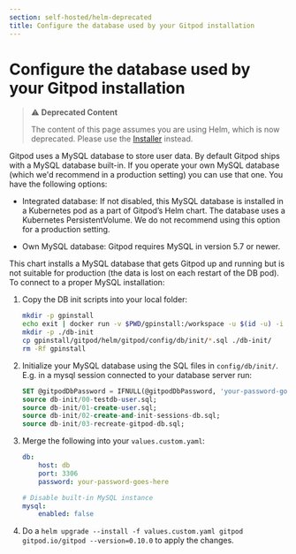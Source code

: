 ```yaml
---
section: self-hosted/helm-deprecated
title: Configure the database used by your Gitpod installation
---
```


# Configure the database used by your Gitpod installation

> ⚠️ **Deprecated Content**
>
> The content of this page assumes you are using Helm, which is now deprecated. Please use the [Installer](../../latest) instead.

Gitpod uses a MySQL database to store user data. By default Gitpod ships with a MySQL database built-in. If you operate your own MySQL database (which we'd recommend in a production setting) you can use that one. You have the following options:

-   Integrated database: If not disabled, this MySQL database is installed in a Kubernetes pod as a part of Gitpod’s Helm chart.
    The database uses a Kubernetes PersistentVolume. We do not recommend using this option for a production setting.

-   Own MySQL database: Gitpod requires MySQL in version 5.7 or newer.

This chart installs a MySQL database that gets Gitpod up and running but is not suitable for production (the data is lost on each restart of the DB pod). To connect to a proper MySQL installation:

1.  Copy the DB init scripts into your local folder:
    ```bash
    mkdir -p gpinstall
    echo exit | docker run -v $PWD/gpinstall:/workspace -u $(id -u) -i gcr.io/gitpod-io/self-hosted/installer:latest bash
    mkdir -p ./db-init
    cp gpinstall/gitpod/helm/gitpod/config/db/init/*.sql ./db-init/
    rm -Rf gpinstall
    ```
1.  Initialize your MySQL database using the SQL files in `config/db/init/`. E.g. in a mysql session connected to your database server run:
    ```sql
    SET @gitpodDbPassword = IFNULL(@gitpodDbPassword, 'your-password-goes-here');
    source db-init/00-testdb-user.sql;
    source db-init/01-create-user.sql;
    source db-init/02-create-and-init-sessions-db.sql;
    source db-init/03-recreate-gitpod-db.sql;
    ```
1.  Merge the following into your `values.custom.yaml`:

    ```yaml
    db:
        host: db
        port: 3306
        password: your-password-goes-here

    # Disable built-in MySQL instance
    mysql:
        enabled: false
    ```

1.  Do a `helm upgrade --install -f values.custom.yaml gitpod gitpod.io/gitpod --version=0.10.0` to apply the changes.
